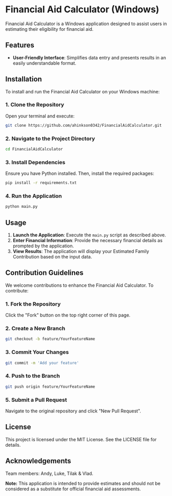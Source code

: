 # Financial Aid Calculator (Windows)

Financial Aid Calculator is a Windows application designed to assist users in estimating their eligibility for financial aid.

## Features

- **User-Friendly Interface**: Simplifies data entry and presents results in an easily understandable format.

## Installation

To install and run the Financial Aid Calculator on your Windows machine:

### 1. Clone the Repository

Open your terminal and execute:

```bash
git clone https://github.com/ahinkson0342/FinancialAidCalculator.git
```

### 2. Navigate to the Project Directory

```bash
cd FinancialAidCalculator
```

### 3. Install Dependencies

Ensure you have Python installed. Then, install the required packages:

```bash
pip install -r requirements.txt
```

### 4. Run the Application

```bash
python main.py
```

## Usage

1. **Launch the Application**: Execute the `main.py` script as described above.
2. **Enter Financial Information**: Provide the necessary financial details as prompted by the application.
3. **View Results**: The application will display your Estimated Family Contribution based on the input data.

## Contribution Guidelines

We welcome contributions to enhance the Financial Aid Calculator. To contribute:

### 1. Fork the Repository

Click the "Fork" button on the top right corner of this page.

### 2. Create a New Branch

```bash
git checkout -b feature/YourFeatureName
```

### 3. Commit Your Changes

```bash
git commit -m 'Add your feature'
```

### 4. Push to the Branch

```bash
git push origin feature/YourFeatureName
```

### 5. Submit a Pull Request

Navigate to the original repository and click "New Pull Request".

## License

This project is licensed under the MIT License. See the LICENSE file for details.

## Acknowledgements

Team members:  Andy, Luke, Tilak & Vlad.

**Note:** This application is intended to provide estimates and should not be considered as a substitute for official financial aid assessments.
